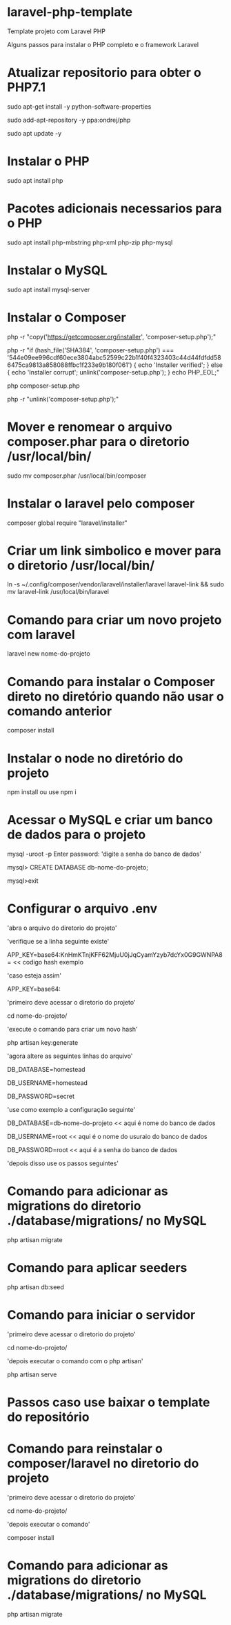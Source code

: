 # laravel-php-template
Template projeto com Laravel PHP

Alguns passos para instalar o PHP completo e o framework Laravel

# Atualizar repositorio para obter o PHP7.1

sudo apt-get install -y python-software-properties

sudo add-apt-repository -y ppa:ondrej/php

sudo apt update -y

# Instalar o PHP

sudo apt install php

# Pacotes adicionais necessarios para o PHP

sudo apt install php-mbstring php-xml php-zip php-mysql

# Instalar o MySQL

sudo apt install mysql-server

# Instalar o Composer 

php -r "copy('https://getcomposer.org/installer', 'composer-setup.php');"

php -r "if (hash_file('SHA384', 'composer-setup.php') === '544e09ee996cdf60ece3804abc52599c22b1f40f4323403c44d44fdfdd586475ca9813a858088ffbc1f233e9b180f061') { echo 'Installer verified'; } else { echo 'Installer corrupt'; unlink('composer-setup.php'); } echo PHP_EOL;"

php composer-setup.php

php -r "unlink('composer-setup.php');"

# Mover e renomear o arquivo composer.phar para o diretorio /usr/local/bin/

sudo mv composer.phar /usr/local/bin/composer

# Instalar o laravel pelo composer 

composer global require "laravel/installer"

# Criar um link simbolico e mover para o diretorio /usr/local/bin/

ln -s ~/.config/composer/vendor/laravel/installer/laravel laravel-link
 && sudo mv laravel-link /usr/local/bin/laravel
 
 # Comando para criar um novo projeto com laravel 

laravel new nome-do-projeto

# Comando para instalar o Composer direto no diretório quando não usar o comando anterior

composer install

# Instalar o node no diretório do projeto

npm install ou use npm i

# Acessar o MySQL e criar um banco de dados para o projeto

mysql -uroot -p
Enter password: 'digite a senha do banco de dados'

mysql> CREATE DATABASE db-nome-do-projeto;

mysql>exit

# Configurar o arquivo .env 

'abra o arquivo do diretorio do projeto'

'verifique se a linha seguinte existe'

APP_KEY=base64:KnHmKTnjKFF62MjuU0jJqCyamYzyb7dcYx0G9GWNPA8= << codigo hash exemplo

'caso esteja assim'

APP_KEY=base64:

'primeiro deve acessar o diretorio do projeto'

cd nome-do-projeto/

'execute o comando para criar um novo hash'

php artisan key:generate

'agora altere as seguintes linhas do arquivo'

DB_DATABASE=homestead

DB_USERNAME=homestead

DB_PASSWORD=secret

'use como exemplo a configuração seguinte'

DB_DATABASE=db-nome-do-projeto << aqui é nome do banco de dados

DB_USERNAME=root               << aqui é o nome do usuraio do banco de dados

DB_PASSWORD=root               << aqui é a senha do banco de dados


'depois disso use os passos seguintes'

# Comando para adicionar as migrations do diretorio ./database/migrations/ no MySQL

php artisan migrate

# Comando para aplicar seeders

php artisan db:seed

# Comando para iniciar o servidor 

'primeiro deve acessar o diretorio do projeto'

cd nome-do-projeto/

'depois executar o comando com o php artisan'

php artisan serve


# Passos caso use baixar o template do repositório

# Comando para reinstalar o composer/laravel no diretorio do projeto

'primeiro deve acessar o diretorio do projeto'

cd nome-do-projeto/

'depois executar o comando'

composer install

# Comando para adicionar as migrations do diretorio ./database/migrations/ no MySQL

php artisan migrate





